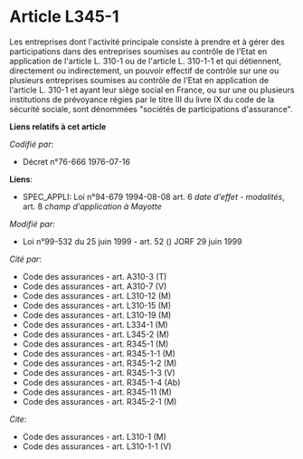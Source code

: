 # Article L345-1

Les entreprises dont l'activité principale consiste à prendre et à gérer des participations dans des entreprises soumises au
contrôle de l'Etat en application de l'article L. 310-1 ou de l'article L. 310-1-1 et qui détiennent, directement ou
indirectement, un pouvoir effectif de contrôle sur une ou plusieurs entreprises soumises au contrôle de l'Etat en application
de l'article L. 310-1 et ayant leur siège social en France, ou sur une ou plusieurs institutions de prévoyance régies par le
titre III du livre IX du code de la sécurité sociale, sont dénommées "sociétés de participations d'assurance".

**Liens relatifs à cet article**

_Codifié par_:

  - Décret n°76-666 1976-07-16

**Liens**:

  - SPEC_APPLI: Loi n°94-679 1994-08-08 art. 6 *date d'effet - modalités*, art. 8 *champ d'application à Mayotte*

_Modifié par_:

  - Loi n°99-532 du 25 juin 1999 - art. 52 () JORF 29 juin 1999

_Cité par_:

  - Code des assurances - art. A310-3 (T)
  - Code des assurances - art. A310-7 (V)
  - Code des assurances - art. L310-12 (M)
  - Code des assurances - art. L310-15 (M)
  - Code des assurances - art. L310-19 (M)
  - Code des assurances - art. L334-1 (M)
  - Code des assurances - art. L345-2 (M)
  - Code des assurances - art. R345-1 (M)
  - Code des assurances - art. R345-1-1 (M)
  - Code des assurances - art. R345-1-2 (M)
  - Code des assurances - art. R345-1-3 (V)
  - Code des assurances - art. R345-1-4 (Ab)
  - Code des assurances - art. R345-11 (M)
  - Code des assurances - art. R345-2-1 (M)

_Cite_:

  - Code des assurances - art. L310-1 (M)
  - Code des assurances - art. L310-1-1 (V)
